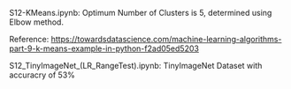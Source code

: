 S12-KMeans.ipynb: Optimum Number of Clusters is 5, determined using Elbow method.

Reference: https://towardsdatascience.com/machine-learning-algorithms-part-9-k-means-example-in-python-f2ad05ed5203

S12_TinyImageNet_(LR_RangeTest).ipynb: TinyImageNet Dataset with accuracry of 53% 
